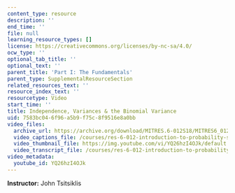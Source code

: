 ```yaml
---
content_type: resource
description: ''
end_time: ''
file: null
learning_resource_types: []
license: https://creativecommons.org/licenses/by-nc-sa/4.0/
ocw_type: ''
optional_tab_title: ''
optional_text: ''
parent_title: 'Part I: The Fundamentals'
parent_type: SupplementalResourceSection
related_resources_text: ''
resource_index_text: ''
resourcetype: Video
start_time: ''
title: Independence, Variances & the Binomial Variance
uid: 7583bc04-6f96-a5b9-f75c-8f9516e8a0bb
video_files:
  archive_url: https://archive.org/download/MITRES.6-012S18/MITRES6_012S18_L07-07_300k.mp4
  video_captions_file: /courses/res-6-012-introduction-to-probability-spring-2018/dd8686bab82958d58a18e0341bc4e439_YQ26hzI4OJk.vtt
  video_thumbnail_file: https://img.youtube.com/vi/YQ26hzI4OJk/default.jpg
  video_transcript_file: /courses/res-6-012-introduction-to-probability-spring-2018/e74ec9809f406d2d27d1a80115b4a7af_YQ26hzI4OJk.pdf
video_metadata:
  youtube_id: YQ26hzI4OJk
---
```


**Instructor:** John Tsitsiklis

